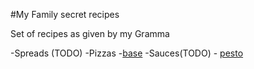 #My Family secret recipes

Set of recipes as given by my Gramma

-Spreads (TODO)
-Pizzas 
    -[base](./pizzas/base.md)
-Sauces(TODO)
	- [pesto](./sauces/pesto.md)

